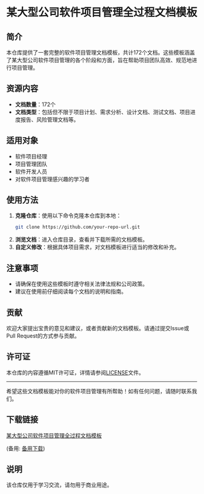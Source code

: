 # 某大型公司软件项目管理全过程文档模板

## 简介
本仓库提供了一套完整的软件项目管理文档模板，共计172个文档。这些模板涵盖了某大型公司软件项目管理的各个阶段和方面，旨在帮助项目团队高效、规范地进行项目管理。

## 资源内容
- **文档数量**：172个
- **文档类型**：包括但不限于项目计划、需求分析、设计文档、测试文档、项目进度报告、风险管理文档等。

## 适用对象
- 软件项目经理
- 项目管理团队
- 软件开发人员
- 对软件项目管理感兴趣的学习者

## 使用方法
1. **克隆仓库**：使用以下命令克隆本仓库到本地：
   ```bash
   git clone https://github.com/your-repo-url.git
   ```
2. **浏览文档**：进入仓库目录，查看并下载所需的文档模板。
3. **自定义修改**：根据具体项目需求，对文档模板进行适当的修改和补充。

## 注意事项
- 请确保在使用这些模板时遵守相关法律法规和公司政策。
- 建议在使用前仔细阅读每个文档的说明和指南。

## 贡献
欢迎大家提出宝贵的意见和建议，或者贡献新的文档模板。请通过提交Issue或Pull Request的方式参与贡献。

## 许可证
本仓库的内容遵循MIT许可证，详情请参阅[LICENSE](LICENSE)文件。

---

希望这些文档模板能对你的软件项目管理有所帮助！如有任何问题，请随时联系我们。

## 下载链接
[某大型公司软件项目管理全过程文档模板](https://pan.quark.cn/s/46661b415133) 

(备用: [备用下载](https://pan.baidu.com/s/1BwrJNsE4LruRuF0DdLJxDw?pwd=1234))

## 说明

该仓库仅用于学习交流，请勿用于商业用途。
